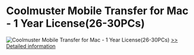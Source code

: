 # Coolmuster Mobile Transfer for Mac - 1 Year License(26-30PCs)
![Coolmuster Mobile Transfer for Mac - 1 Year License(26-30PCs)](https://mycommerce.akamaized.net/api/pimages/P300924892/BIG/300924892.PNG)
[>> Detailed information](https://secure.shareit.com/shareit/product.html?productid=300924892&affiliateid=200057808)